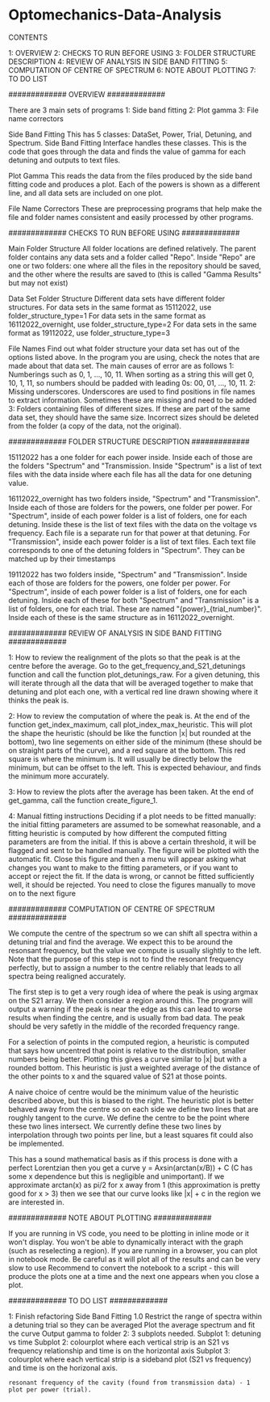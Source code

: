 # Optomechanics-Data-Analysis

CONTENTS

1: OVERVIEW
2: CHECKS TO RUN BEFORE USING
3: FOLDER STRUCTURE DESCRIPTION
4: REVIEW OF ANALYSIS IN SIDE BAND FITTING
5: COMPUTATION OF CENTRE OF SPECTRUM
6: NOTE ABOUT PLOTTING
7: TO DO LIST

############# OVERVIEW #############

There are 3 main sets of programs
1: Side band fitting
2: Plot gamma
3: File name correctors

Side Band Fitting
This has 5 classes: DataSet, Power, Trial, Detuning, and Spectrum. Side Band Fitting Interface handles these classes. This is the code that goes through the data and finds the value of gamma for each detuning and outputs to text files.

Plot Gamma
This reads the data from the files produced by the side band fitting code and produces a plot. Each of the powers is shown as a different line, and all data sets are included on one plot.

File Name Correctors
These are preprocessing programs that help make the file and folder names consistent and easily processed by other programs.

############# CHECKS TO RUN BEFORE USING #############

Main Folder Structure
All folder locations are defined relatively. The parent folder contains any data sets and a folder called "Repo". Inside "Repo" are one or two folders: one where all the files in the repository should be saved, and the other where the results are saved to (this is called "Gamma Results" but may not exist)

Data Set Folder Structure
Different data sets have different folder structures.
    For data sets in the same format as 15112022, use folder_structure_type=1
    For data sets in the same format as 16112022_overnight, use folder_structure_type=2
    For data sets in the same format as 19112022, use folder_structure_type=3

File Names
Find out what folder structure your data set has out of the options listed above. In the program you are using, check the notes that are made about that data set. The main causes of error are as follows
    1: Numberings such as 0, 1, ..., 10, 11. When sorting as a string this will get 0, 10, 1, 11, so numbers should be padded with leading 0s: 00, 01, ..., 10, 11.
    2: Missing underscores. Underscores are used to find positions in file names to extract information. Sometimes these are missing and need to be added
    3: Folders containing files of different sizes. If these are part of the same data set, they should have the same size. Incorrect sizes should be deleted from the folder (a copy of the data, not the original).

############# FOLDER STRUCTURE DESCRIPTION #############

15112022 has a one folder for each power inside. Inside each of those are the folders "Spectrum" and "Transmission. Inside "Spectrum" is a list of text files with the data inside where each file has all the data for one detuning value.

16112022_overnight has two folders inside, "Spectrum" and "Transmission". Inside each of those are folders for the powers, one folder per power. For "Spectrum", inside of each power folder is a list of folders, one for each detuning. Inside these is the list of text files with the data on the voltage vs frequency. Each file is a separate run for that power at that detuning. For "Transmission", inside each power folder is a list of text files. Each text file corresponds to one of the detuning folders in "Spectrum". They can be matched up by their timestamps

19112022 has two folders inside, "Spectrum" and "Transmission". Inside each of those are folders for the powers, one folder per power. For "Spectrum", inside of each power folder is a list of folders, one for each detuning. Inside each of these for both "Spectrum" and "Transmission" is a list of folders, one for each trial. These are named "{power}_{trial_number}". Inside each of these is the same structure as in 16112022_overnight.

############# REVIEW OF ANALYSIS IN SIDE BAND FITTING #############

1: How to review the realignment of the plots so that the peak is at the centre before the average.
Go to the get_frequency_and_S21_detunings function and call the function plot_detunings_raw. For a given detuning, this will iterate through all the data that will be averaged together to make that detuning and plot each one, with a vertical red line drawn showing where it thinks the peak is.

2: How to review the computation of where the peak is.
At the end of the function get_index_maximum, call plot_index_max_heuristic. This will plot the shape the heuristic (should be like the function |x| but rounded at the bottom), two line segements on either side of the minimum (these should be on straight parts of the curve), and a red square at the bottom. This red square is where the minimum is. It will usually be directly below the minimum, but can be offset to the left. This is expected behaviour, and finds the minimum more accurately.

3: How to review the plots after the average has been taken.
At the end of get_gamma, call the function create_figure_1.

4: Manual fitting instructions
Deciding if a plot needs to be fitted manually: the initial fitting parameters are assumed to be somewhat reasonable, and a fitting heuristic is computed by how different the computed fitting parameters are from the initial. If this is above a certain threshold, it will be flagged and sent to be handled manually.
The figure will be plotted with the automatic fit. Close this figure and then a menu will appear asking what changes you want to make to the fitting parameters, or if you want to accept or reject the fit. If the data is wrong, or cannot be fitted sufficiently well, it should be rejected. You need to close the figures manually to move on to the next figure

############# COMPUTATION OF CENTRE OF SPECTRUM #############

We compute the centre of the spectrum so we can shift all spectra within a detuning trial and find the average. We expect this to be around the resonsant frequency, but the value we compute is usually slightly to the left. Note that the purpose of this step is not to find the resonant frequency perfectly, but to assign a number to the centre reliably that leads to all spectra being realigned accurately.

The first step is to get a very rough idea of where the peak is using argmax on the S21 array. We then consider a region around this. The program will output a warning if the peak is near the edge as this can lead to worse results when finding the centre, and is usually from bad data. The peak should be very safetly in the middle of the recorded frequency range.

For a selection of points in the computed region, a heuristic is computed that says how uncentred that point is relative to the distribution, smaller numbers being better. Plotting this gives a curve similar to |x| but with a rounded bottom. This heuristic is just a weighted average of the distance of the other points to x and the squared value of S21 at those points.

A naive choice of centre would be the minimum value of the heuristic described above, but this is biased to the right. The heuristic plot is better behaved away from the centre so on each side we define two lines that are roughly tangent to the curve. We define the centre to be the point where these two lines intersect. We currently define these two lines by interpolation through two points per line, but a least squares fit could also be implemented.

This has a sound mathematical basis as if this process is done with a perfect Lorentzian then you get a curve y = A*x*sin(arctan(x/B)) + C (C has some x dependence but this is negligible and unimportant). If we approximate arctan(x) as pi/2 for x away from 1 (this approximation is pretty good for x > 3) then we see that our curve looks like |x| + c in the region we are interested in.

############# NOTE ABOUT PLOTTING #############

If you are running in VS code, you need to be plotting in inline mode or it won't display. You won't be able to dynamically interact with the graph (such as reselecting a region).
If you are running in a browser, you can plot in notebook mode. Be careful as it will plot all of the results and can be very slow to use
Recommend to convert the notebook to a script - this will produce the plots one at a time and the next one appears when you close a plot.

############# TO DO LIST #############

1: Finish refactoring Side Band Fitting 1.0
    Restrict the range of spectra within a detuning trial so they can be averaged
    Plot the average spectrum and fit the curve
    Output gamma to folder
2: 3 subplots needed.
    Subplot 1: detuning vs time
    Subplot 2: colourplot where each vertical strip is an S21 vs frequency relationship and time is on the horizontal axis
    Subplot 3: colourplot where each vertical strip is a sideband plot (S21 vs frequency) and time is on the horizonal axis.

    resonant frequency of the cavity (found from transmission data) - 1 plot per power (trial). 
